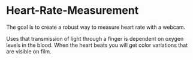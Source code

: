 # Heart-Rate-Measurement
The goal is to create a robust way to measure heart rate with a webcam.

Uses that transmission of light through a finger is dependent on oxygen levels in the blood. When the heart beats you will get color variations that are visible on film.
